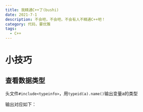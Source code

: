 ```yaml
---
title: 我精通C++了(bushi)
date: 2021-7-1
description: 不会吧，不会吧，不会有人不精通C++吧！
category: 代码，要优雅
tags:
  - C++
---
```

# 小技巧
## 查看数据类型
  头文件`#include<typeinfo>`，用`typeid(a).name()`输出变量a的类型  
  
  输出对应如下：